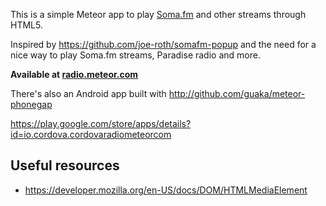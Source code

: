 This is a simple Meteor app to play [Soma.fm](http://soma.fm/) and other streams through HTML5.

Inspired by https://github.com/joe-roth/somafm-popup and the need for a nice way to play Soma.fm streams,
Paradise radio and more.


**Available at [radio.meteor.com](http://radio.meteor.com/)**


There's also an Android app built with http://github.com/guaka/meteor-phonegap

https://play.google.com/store/apps/details?id=io.cordova.cordovaradiometeorcom


Useful resources
----------------

* https://developer.mozilla.org/en-US/docs/DOM/HTMLMediaElement
